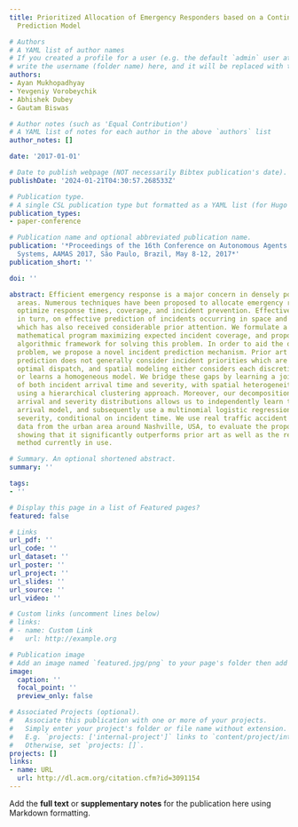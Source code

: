 ```yaml
---
title: Prioritized Allocation of Emergency Responders based on a Continuous-Time Incident
  Prediction Model

# Authors
# A YAML list of author names
# If you created a profile for a user (e.g. the default `admin` user at `content/authors/admin/`), 
# write the username (folder name) here, and it will be replaced with their full name and linked to their profile.
authors:
- Ayan Mukhopadhyay
- Yevgeniy Vorobeychik
- Abhishek Dubey
- Gautam Biswas

# Author notes (such as 'Equal Contribution')
# A YAML list of notes for each author in the above `authors` list
author_notes: []

date: '2017-01-01'

# Date to publish webpage (NOT necessarily Bibtex publication's date).
publishDate: '2024-01-21T04:30:57.268533Z'

# Publication type.
# A single CSL publication type but formatted as a YAML list (for Hugo requirements).
publication_types:
- paper-conference

# Publication name and optional abbreviated publication name.
publication: '*Proceedings of the 16th Conference on Autonomous Agents and MultiAgent
  Systems, AAMAS 2017, São Paulo, Brazil, May 8-12, 2017*'
publication_short: ''

doi: ''

abstract: Efficient emergency response is a major concern in densely populated urban
  areas. Numerous techniques have been proposed to allocate emergency responders to
  optimize response times, coverage, and incident prevention. Effective response depends,
  in turn, on effective prediction of incidents occurring in space and time, a problem
  which has also received considerable prior attention. We formulate a non-linear
  mathematical program maximizing expected incident coverage, and propose a novel
  algorithmic framework for solving this problem. In order to aid the optimization
  problem, we propose a novel incident prediction mechanism. Prior art in incident
  prediction does not generally consider incident priorities which are crucial in
  optimal dispatch, and spatial modeling either considers each discretized area independently,
  or learns a homogeneous model. We bridge these gaps by learning a joint distribution
  of both incident arrival time and severity, with spatial heterogeneity captured
  using a hierarchical clustering approach. Moreover, our decomposition of the joint
  arrival and severity distributions allows us to independently learn the continuous-time
  arrival model, and subsequently use a multinomial logistic regression to capture
  severity, conditional on incident time. We use real traffic accident and response
  data from the urban area around Nashville, USA, to evaluate the proposed approach,
  showing that it significantly outperforms prior art as well as the real dispatch
  method currently in use.

# Summary. An optional shortened abstract.
summary: ''

tags:
- ''

# Display this page in a list of Featured pages?
featured: false

# Links
url_pdf: ''
url_code: ''
url_dataset: ''
url_poster: ''
url_project: ''
url_slides: ''
url_source: ''
url_video: ''

# Custom links (uncomment lines below)
# links:
# - name: Custom Link
#   url: http://example.org

# Publication image
# Add an image named `featured.jpg/png` to your page's folder then add a caption below.
image:
  caption: ''
  focal_point: ''
  preview_only: false

# Associated Projects (optional).
#   Associate this publication with one or more of your projects.
#   Simply enter your project's folder or file name without extension.
#   E.g. `projects: ['internal-project']` links to `content/project/internal-project/index.md`.
#   Otherwise, set `projects: []`.
projects: []
links:
- name: URL
  url: http://dl.acm.org/citation.cfm?id=3091154
---
```


Add the **full text** or **supplementary notes** for the publication here using Markdown formatting.
